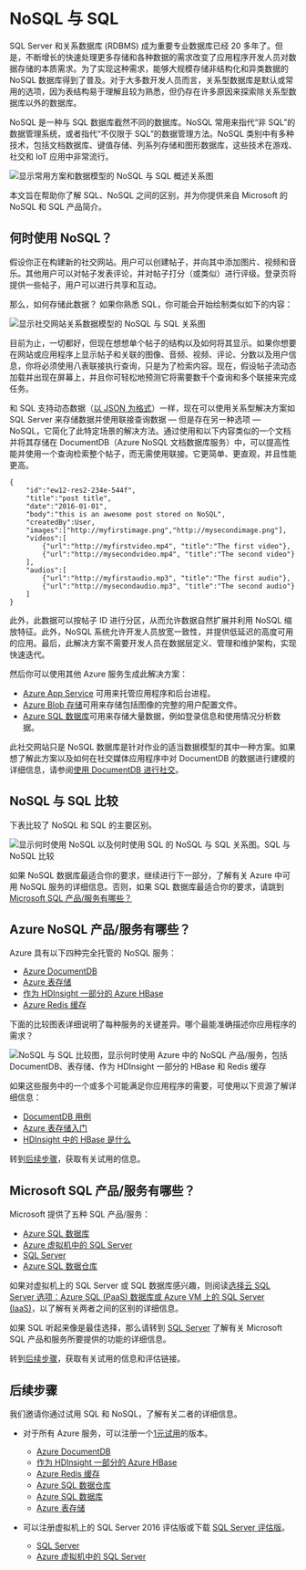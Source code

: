 <properties
    pageTitle="何时使用 NoSQL 与 SQL | Azure"
    description="比较使用 NoSQL 非关系解决方案与使用 SQL 解决方案的好处。了解是 Azure NoSQL 服务还是 SQL Server 最适合你的应用场景。"
    keywords="nosql 与 sql, 何时使用 NoSQL, sql 与 nosql"
    services="documentdb"
    documentationcenter=""
    author="mimig1"
    manager="jhubbard"
    editor="" />  

<tags
    ms.assetid="71ef1798-d709-4ccb-9f5c-57948fb96229"
    ms.service="documentdb"
    ms.workload="data-services"
    ms.tgt_pltfrm="na"
    ms.devlang="dotnet"
    ms.topic="article"
    ms.date="11/02/2016"
    wacn.date="01/10/2017"
    ms.author="mimig" />  


# NoSQL 与 SQL
SQL Server 和关系数据库 (RDBMS) 成为重要专业数据库已经 20 多年了。但是，不断增长的快速处理更多存储和各种数据的需求改变了应用程序开发人员对数据存储的本质需求。为了实现这种需求，能够大规模存储非结构化和异类数据的 NoSQL 数据库得到了普及。对于大多数开发人员而言，关系型数据库是默认或常用的选项，因为表结构易于理解且较为熟悉，但仍存在许多原因来探索除关系型数据库以外的数据库。

NoSQL 是一种与 SQL 数据库截然不同的数据库。NoSQL 常用来指代“非 SQL”的数据管理系统，或者指代“不仅限于 SQL”的数据管理方法。NoSQL 类别中有多种技术，包括文档数据库、键值存储、列系列存储和图形数据库，这些技术在游戏、社交和 IoT 应用中非常流行。

![显示常用方案和数据模型的 NoSQL 与 SQL 概述关系图](./media/documentdb-nosql-vs-sql/nosql-vs-sql-overview.png)

本文旨在帮助你了解 SQL、NoSQL 之间的区别，并为你提供来自 Microsoft 的 NoSQL 和 SQL 产品简介。

## 何时使用 NoSQL？
假设你正在构建新的社交网站。用户可以创建帖子，并向其中添加图片、视频和音乐。其他用户可以对帖子发表评论，并对帖子打分（或类似）进行评级。登录页将提供一些帖子，用户可以进行共享和互动。

那么，如何存储此数据？ 如果你熟悉 SQL，你可能会开始绘制类似如下的内容：

![显示社交网站关系数据模型的 NoSQL 与 SQL 关系图](./media/documentdb-nosql-vs-sql/nosql-vs-sql-social.png)

目前为止，一切都好，但现在想想单个帖子的结构以及如何将其显示。如果你想要在网站或应用程序上显示帖子和关联的图像、音频、视频、评论、分数以及用户信息，你将必须使用八表联接执行查询，只是为了检索内容。现在，假设帖子流动态加载并出现在屏幕上，并且你可轻松地预测它将需要数千个查询和多个联接来完成任务。

和 SQL 支持动态数据（[以 JSON 为格式](https://msdn.microsoft.com/zh-cn/library/dn921897.aspx)）一样，现在可以使用关系型解决方案如 SQL Server 来存储数据并使用联接查询数据 — 但是存在另一种选项 — NoSQL，它简化了此特定场景的解决方法。通过使用和以下内容类似的一个文档并将其存储在 DocumentDB（Azure NoSQL 文档数据库服务）中，可以提高性能并使用一个查询检索整个帖子，而无需使用联接。它更简单、更直观，并且性能更高。

    {
        "id":"ew12-res2-234e-544f",
        "title":"post title",
        "date":"2016-01-01",
        "body":"this is an awesome post stored on NoSQL",
        "createdBy":User,
        "images":["http://myfirstimage.png","http://mysecondimage.png"],
        "videos":[
            {"url":"http://myfirstvideo.mp4", "title":"The first video"},
            {"url":"http://mysecondvideo.mp4", "title":"The second video"}
        ],
        "audios":[
            {"url":"http://myfirstaudio.mp3", "title":"The first audio"},
            {"url":"http://mysecondaudio.mp3", "title":"The second audio"}
        ]
    }

此外，此数据可以按帖子 ID 进行分区，从而允许数据自然扩展并利用 NoSQL 缩放特征。此外，NoSQL 系统允许开发人员放宽一致性，并提供低延迟的高度可用的应用。最后，此解决方案不需要开发人员在数据层定义、管理和维护架构，实现快速迭代。

然后你可以使用其他 Azure 服务生成此解决方案：

- [Azure App Service](/home/features/app-service/) 可用来托管应用程序和后台进程。
- [Azure Blob 存储](/home/features/storage/)可用来存储包括图像的完整的用户配置文件。
- [Azure SQL 数据库](/home/features/sql-database/)可用来存储大量数据，例如登录信息和使用情况分析数据。


此社交网站只是 NoSQL 数据库是针对作业的适当数据模型的其中一种方案。如果想了解此方案以及如何在社交媒体应用程序中对 DocumentDB 的数据进行建模的详细信息，请参阅[使用 DocumentDB 进行社交](/documentation/articles/documentdb-social-media-apps/)。

## NoSQL 与 SQL 比较
下表比较了 NoSQL 和 SQL 的主要区别。

![显示何时使用 NoSQL 以及何时使用 SQL 的 NoSQL 与 SQL 关系图。SQL 与 NoSQL 比较](./media/documentdb-nosql-vs-sql/nosql-vs-sql-comparison.png)  


如果 NoSQL 数据库最适合你的要求，继续进行下一部分，了解有关 Azure 中可用 NoSQL 服务的详细信息。否则，如果 SQL 数据库最适合你的要求，请跳到 [Microsoft SQL 产品/服务有哪些？](#what-are-the-microsoft-sql-offerings)

## Azure NoSQL 产品/服务有哪些？
Azure 具有以下四种完全托管的 NoSQL 服务：

- [Azure DocumentDB](/home/features/documentdb/)
- [Azure 表存储](/home/features/storage/)
- [作为 HDInsight 一部分的 Azure HBase](/home/features/hdinsight/)
- [Azure Redis 缓存](/home/features/redis-cache/)

下面的比较图表详细说明了每种服务的关键差异。哪个最能准确描述你应用程序的需求？

![NoSQL 与 SQL 比较图，显示何时使用 Azure 中的 NoSQL 产品/服务，包括 DocumentDB、表存储、作为 HDInsight 一部分的 HBase 和 Redis 缓存](./media/documentdb-nosql-vs-sql/nosql-vs-sql-documentdb-storage-hbase-hdinsight-redis-cache.png)  


如果这些服务中的一个或多个可能满足你应用程序的需要，可使用以下资源了解详细信息：

- [DocumentDB 用例](/documentation/articles/documentdb-use-cases/)
- [Azure 表存储入门](/documentation/articles/storage-dotnet-how-to-use-tables/)
- [HDInsight 中的 HBase 是什么](/documentation/articles/hdinsight-hbase-overview/)

转到[后续步骤](#next-steps)，获取有关试用的信息。

## <a name="what-are-the-microsoft-sql-offerings"></a> Microsoft SQL 产品/服务有哪些？

Microsoft 提供了五种 SQL 产品/服务：

- [Azure SQL 数据库](/home/features/sql-database/)
- [Azure 虚拟机中的 SQL Server](/home/features/virtual-machines#SQL/)
- [SQL Server](https://www.microsoft.com/server-cloud/products/sql-server-2016/)
- [Azure SQL 数据仓库](/home/features/sql-data-warehouse/)

如果对虚拟机上的 SQL Server 或 SQL 数据库感兴趣，则阅读[选择云 SQL Server 选项：Azure SQL (PaaS) 数据库或 Azure VM 上的 SQL Server (IaaS)](/documentation/articles/sql-database-paas-vs-sql-server-iaas/)，以了解有关两者之间的区别的详细信息。

如果 SQL 听起来像是最佳选择，那么请转到 [SQL Server](https://www.microsoft.com/server-cloud/products/) 了解有关 Microsoft SQL 产品和服务所要提供的功能的详细信息。

转到[后续步骤](#next-steps)，获取有关试用的信息和评估链接。

## <a name="next-steps"></a>后续步骤

我们邀请你通过试用 SQL 和 NoSQL，了解有关二者的详细信息。

- 对于所有 Azure 服务，可以注册一个[1元试用](/pricing/1rmb-trial/)的版本。
  
  - [Azure DocumentDB](/home/features/documentdb/)
  - [作为 HDInsight 一部分的 Azure HBase](/home/features/hdinsight/)
  - [Azure Redis 缓存](/home/features/redis-cache/)
  - [Azure SQL 数据仓库](/home/features/sql-data-warehouse/)
  - [Azure SQL 数据库](/home/features/sql-database/)
  - [Azure 表存储](/home/features/storage/)
- 可以注册虚拟机上的 SQL Server 2016 评估版或下载 [SQL Server 评估版](https://www.microsoft.com/zh-cn/evalcenter/evaluate-sql-server-2016)。
  
  - [SQL Server](https://www.microsoft.com/server-cloud/products/sql-server-2016/)
  - [Azure 虚拟机中的 SQL Server](/home/features/virtual-machines#SQL/)

<!---HONumber=Mooncake_Quality_Review_0104_2017-->
